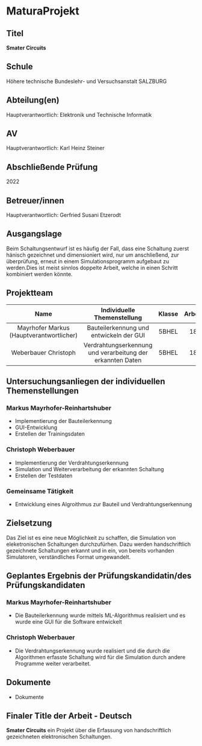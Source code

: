 # **MaturaProjekt**

## **Titel**
**Smater Circuits**

## **Schule**
Höhere technische Bundeslehr- und Versuchsanstalt SALZBURG

## **Abteilung(en)**
Hauptverantwortlich: Elektronik und Technische Informatik

## **AV**
Hauptverantwortlich: Karl Heinz Steiner

## **Abschließende Prüfung**
2022

## **Betreuer/innen**
Hauptverantwortlich: Gerfried Susani Etzerodt

## **Ausgangslage**
Beim Schaltungsentwurf ist es häufig der Fall, dass eine Schaltung zuerst hänisch gezeichnet und dimensioniert wird, nur um anschließend, zur überprüfung, erneut in einem Simulationsprogramm aufgebaut zu werden.Dies ist meist sinnlos doppelte Arbeit, welche in einen Schritt kombiniert werden könnte.

## **Projektteam**
| Name | Individuelle Themenstellung | Klasse | Arbeitsaufwand |
| :---: | :---: | :---: |:---: | 
| Mayrhofer Markus (Hauptverantwortlicher) | Bauteilerkennung und entwickeln der GUI | 5BHEL | 180 Stunden | 
| Weberbauer Christoph | Verdrahtungserkennung und verarbeitung der erkannten Daten | 5BHEL | 180 Stunden |

## **Untersuchungsanliegen der individuellen Themenstellungen**
### Markus Mayrhofer-Reinhartshuber
 - Implementierung der Bauteilerkennung
 - GUI-Entwicklung
 - Erstellen der Trainingsdaten
### Christoph Weberbauer
 - Implementierung der Verdrahtungserkennung
 - Simulation und Weiterverarbeitung der erkannten Schaltung 
 - Erstellen der Testdaten
### Gemeinsame Tätigkeit
 - Entwicklung eines Algroithmus zur Bauteil und Verdrahtungserkennung

## **Zielsetzung**
Das Ziel ist es eine neue Möglichkeit zu schaffen, die Simulation von eleketronischen Schaltungen durchzufürhen. Dazu werden handschriftlich gezeichnete Schaltungen erkannt und in ein, von bereits vorhanden Simulatoren, verständliches Format umgewandelt. 

## **Geplantes Ergebnis der Prüfungskandidatin/des Prüfungskandidaten**
### Markus Mayrhofer-Reinhartshuber
 - Die Bauteilerkennung wurde mittels ML-Algorithmus realisiert und es wurde eine GUI für die Software entwickelt
### Christoph Weberbauer
 - Die Verdrahtungserkennung wurde realisiert und die durch die Algorithmen erfasste Schaltung wird für die Simulation durch andere Programme weiter verarbeitet.



## **Dokumente**
 - Dokumente

## **Finaler Title der Arbeit - Deutsch**
**Smater Circuits** ein Projekt über die Erfassung von handschriftlich gezeichneten elektronischen Schaltungen. 



